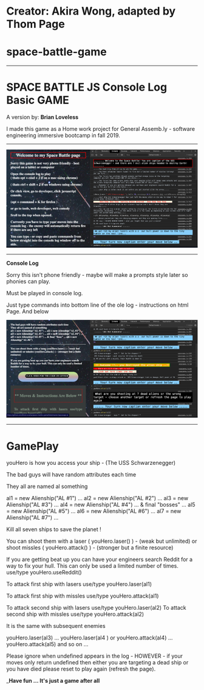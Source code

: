 # Creator: Akira Wong, adapted by Thom Page

# space-battle-game

---

# SPACE BATTLE JS Console Log Basic GAME

A version by: **Brian Loveless**

I made this game as a Home work project for General Assemb.ly - software engineering immersive bootcamp in fall 2019.

---

<!-- Picture below of Space Battle Game - version by: Brian Loveless -->

![alt text](https://github.com/BrianLoveGa/space-battle-game/blob/master/public/images/space%20btl%201.png "Space Battle Game - version by: Brian Loveless, Creator: Akira Wong, adapted by Thom Page ")

---

**Console Log**

Sorry this isn't phone friendly - maybe will make a prompts style later so phonies can play.

Must be played in console log.

Just type commands into bottom line of the ole log - instructions on html Page.
And below

<!-- Picture below of Space Battle Game - version by: Brian Loveless -->

![alt text](https://github.com/BrianLoveGa/space-battle-game/blob/master/public/images/space%20btl%202.png "Space Battle Game - version by: Brian Loveless, Creator: Akira Wong, adapted by Thom Page ")

---

# GamePlay

youHero is how you access your ship - (The USS Schwarzenegger)

The bad guys will have random attributes each time

They all are named al something

al1 = new Alienship("AL #1") ... al2 = new Alienship("AL #2") ... al3 = new Alienship("AL #3") ... al4 = new Alienship("AL #4") ... & final "bosses" ... al5 = new Alienship("AL #5") ... al6 = new Alienship("AL #6") ... al7 = new Alienship("AL #7") ...

Kill all seven ships to save the planet !

You can shoot them with a laser ( youHero.laser() ) - (weak but unlimited) or
shoot missles ( youHero.attack() ) - (stronger but a finite resource)

If you are getting beat up you can have your engineers search Reddit for a way to fix your hull. This can only be used a limited number of times.
use/type youHero.useReddit()

To attack first ship with lasers use/type youHero.laser(al1)

To attack first ship with missles use/type youHero.attack(al1)

To attack second ship with lasers use/type youHero.laser(al2)
To attack second ship with missles use/type youHero.attack(al2)

It is the same with subsequent enemies

youHero.laser(al3) ... youHero.laser(al4 ) or youHero.attack(al4) ... youHero.attack(al5) and so on ...

Please ignore when undefined appears in the log _-_ HOWEVER _-_ if your moves only return undefined then either you are targeting a dead ship or you have died please reset to play again (refresh the page).

___Have fun ... It's just a game after all__
